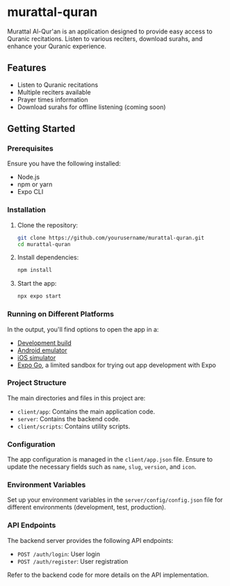 # murattal-quran

Murattal Al-Qur'an is an application designed to provide easy access to Quranic recitations. Listen to various reciters, download surahs, and enhance your Quranic experience.

## Features

- Listen to Quranic recitations
- Multiple reciters available
- Prayer times information
- Download surahs for offline listening (coming soon)

## Getting Started

### Prerequisites

Ensure you have the following installed:

- Node.js
- npm or yarn
- Expo CLI

### Installation

1. Clone the repository:

   ```bash
   git clone https://github.com/yourusername/murattal-quran.git
   cd murattal-quran
   ```

2. Install dependencies:

   ```bash
   npm install
   ```

3. Start the app:

   ```bash
   npx expo start
   ```

### Running on Different Platforms

In the output, you'll find options to open the app in a:

- [Development build](https://docs.expo.dev/develop/development-builds/introduction/)
- [Android emulator](https://docs.expo.dev/workflow/android-studio-emulator/)
- [iOS simulator](https://docs.expo.dev/workflow/ios-simulator/)
- [Expo Go](https://expo.dev/go), a limited sandbox for trying out app development with Expo

### Project Structure

The main directories and files in this project are:

- `client/app`: Contains the main application code.
- `server`: Contains the backend code.
- `client/scripts`: Contains utility scripts.

### Configuration

The app configuration is managed in the `client/app.json` file. Ensure to update the necessary fields such as `name`, `slug`, `version`, and `icon`.

### Environment Variables

Set up your environment variables in the `server/config/config.json` file for different environments (development, test, production).

### API Endpoints

The backend server provides the following API endpoints:

- `POST /auth/login`: User login
- `POST /auth/register`: User registration

Refer to the backend code for more details on the API implementation.